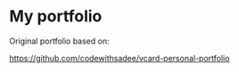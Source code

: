 # My portfolio

Original portfolio based on:
    
https://github.com/codewithsadee/vcard-personal-portfolio
